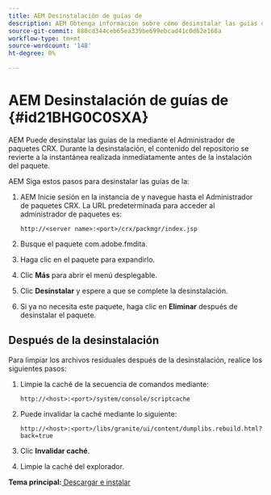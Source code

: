 ```yaml
---
title: AEM Desinstalación de guías de
description: AEM Obtenga información sobre cómo desinstalar las guías de
source-git-commit: 880cd344ceb65ea339be699ebcad41c0d62e168a
workflow-type: tm+mt
source-wordcount: '148'
ht-degree: 0%

---
```


# AEM Desinstalación de guías de {#id21BHG0C0SXA}

AEM Puede desinstalar las guías de la mediante el Administrador de paquetes CRX. Durante la desinstalación, el contenido del repositorio se revierte a la instantánea realizada inmediatamente antes de la instalación del paquete.

AEM Siga estos pasos para desinstalar las guías de la:

1. AEM Inicie sesión en la instancia de y navegue hasta el Administrador de paquetes CRX. La URL predeterminada para acceder al administrador de paquetes es:

   ```http
   http://<server name>:<port>/crx/packmgr/index.jsp
   ```

1. Busque el paquete com.adobe.fmdita.
1. Haga clic en el paquete para expandirlo.
1. Clic **Más** para abrir el menú desplegable.
1. Clic **Desinstalar** y espere a que se complete la desinstalación.
1. Si ya no necesita este paquete, haga clic en **Eliminar** después de desinstalar el paquete.

## Después de la desinstalación

Para limpiar los archivos residuales después de la desinstalación, realice los siguientes pasos:

1. Limpie la caché de la secuencia de comandos mediante:

   ```http
   http://<host>:<port>/system/console/scriptcache
   ```

1. Puede invalidar la caché mediante lo siguiente:

   ```http
   http://<host>:<port>/libs/granite/ui/content/dumplibs.rebuild.html?back=true
   ```

1. Clic **Invalidar caché**.
1. Limpie la caché del explorador.

**Tema principal:**[ Descargar e instalar](download-install.md)
